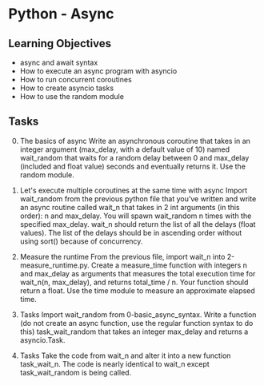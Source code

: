 # Python - Async

## Learning Objectives

- async and await syntax
- How to execute an async program with asyncio
- How to run concurrent coroutines
- How to create asyncio tasks
- How to use the random module

## Tasks

0. The basics of async
   Write an asynchronous coroutine that takes in an integer argument (max_delay, with a default value of 10) named wait_random that waits for a random delay between 0 and max_delay (included and float value) seconds and eventually returns it.
   Use the random module.

1. Let's execute multiple coroutines at the same time with async
   Import wait_random from the previous python file that you’ve written and write an async routine called wait_n that takes in 2 int arguments (in this order): n and max_delay. You will spawn wait_random n times with the specified max_delay.
   wait_n should return the list of all the delays (float values). The list of the delays should be in ascending order without using sort() because of concurrency.

2. Measure the runtime
   From the previous file, import wait_n into 2-measure_runtime.py.
   Create a measure_time function with integers n and max_delay as arguments that measures the total execution time for wait_n(n, max_delay), and returns total_time / n. Your function should return a float.
   Use the time module to measure an approximate elapsed time.

3. Tasks
   Import wait_random from 0-basic_async_syntax.
   Write a function (do not create an async function, use the regular function syntax to do this) task_wait_random that takes an integer max_delay and returns a asyncio.Task.

4. Tasks
   Take the code from wait_n and alter it into a new function task_wait_n. The code is nearly identical to wait_n except task_wait_random is being called.
